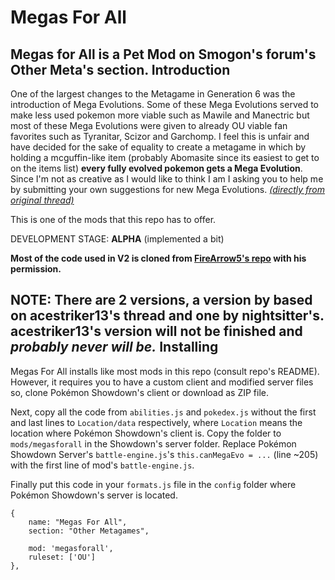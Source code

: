 Megas For All
================================
Megas for All is a Pet Mod on Smogon's forum's Other Meta's section.
Introduction
--------------------------------
One of the largest changes to the Metagame in Generation 6 was the introduction of Mega Evolutions. Some of these Mega Evolutions served to make less used pokemon more viable such as Mawile and Manectric but most of these Mega Evolutions were given to already OU viable fan favorites such as Tyranitar, Scizor and Garchomp. I feel this is unfair and have decided for the sake of equality to create a metagame in which by holding a mcguffin-like item (probably Abomasite since its easiest to get to on the items list) **every fully evolved pokemon gets a Mega Evolution**. Since I'm not as creative as I would like to think I am I asking you to help me by submitting your own suggestions for new Mega Evolutions. *[(directly from original thread)][1]*

This is one of the mods that this repo has to offer.

DEVELOPMENT STAGE: **ALPHA** (implemented a bit)

**Most of the code used in V2 is cloned from [FireArrow5's repo][2] with his permission.**

  [1]: http://www.smogon.com/forums/threads/3507391/
  [2]: https://github.com/FireArrow5/Megas-For-All
**NOTE**: There are 2 versions, a version by based on acestriker13's thread and one by nightsitter's.
acestriker13's version will not be finished and *probably never will be.*
Installing
--------------------------------
Megas For All installs like most mods in this repo (consult repo's README). However, it requires you to have a custom client and modified server files so, clone Pokémon Showdown's client or download as ZIP file.

Next, copy all the code from ```abilities.js``` and ```pokedex.js``` without the first and last lines to ```Location/data``` respectively, where ```Location``` means the location where Pokémon Showdown's client is.
Copy the folder to ```mods/megasforall``` in the Showdown's server folder.
Replace Pokémon Showdown Server's ```battle-engine.js```'s ```this.canMegaEvo = ...``` (line ~205) with the first line of mod's ```battle-engine.js```.

Finally put this code in your ```formats.js``` file in the ```config``` folder where Pokémon Showdown's server is located.
```
{
	name: "Megas For All",
	section: "Other Metagames",

	mod: 'megasforall',
	ruleset: ['OU']
},
```
